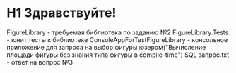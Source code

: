 # H1 Здравствуйте!
FigureLibrary - требуемая библиотека по заданию №2
FigureLibrary.Tests - юнит тесты к библиотеке
ConsoleAppForTestFigureLibrary - консольное приложение для запроса на выбор фигуры юзером("Вычисление площади фигуры без знания типа фигуры в compile-time")
SQL запрос.txt - ответ на вопрос №3
